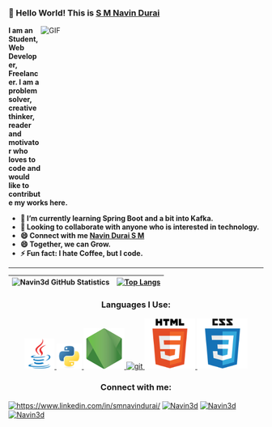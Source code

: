 <!-- ### Hi there 👋

**Navin3d/Navin3d** is a ✨ _special_ ✨ repository because its `README.md` (this file) appears on your GitHub profile.

- 🤔 I’m looking for help with ...
- 💬 Ask me about ...
- 📫 How to reach me: ...
- 😄 Pronouns: ...
- ⚡ Fun fact: ...

Here are some ideas to get you started:

- 🔭 I’m currently working on Cloud Architecture.
- 🌱 I’m currently learning Spring Boot.
- 👯 I’m looking to collaborate on Spring Boot.
- 🚴‍♀️ Know more about me on my [portfolio](https://navindurai.netlify.app/) -->

### 👋 Hello World! This is  <a href="https://www.linkedin.com/in/smnavindurai/" target="_blank">S M Navin Durai</a>
<!-- 
 <img align="right" alt="GIF" src="https://github.com/arsentieva/arsentieva/blob/main/code.gif?raw=true" width="440" height="340" /> -->
  <img align="right" alt="GIF" src="https://img.freepik.com/free-vector/cartoon-working-day-scene-illustration_52683-62607.jpg?w=900" width="440" height="340" />
 
 
<strong>
 
  I am an Student, Web Developer, Freelancer. 
  I am a problem solver, creative thinker, reader and motivator 
  who loves to code and would like to contribute my works here.
 </strong>

<strong>

- 🔭 I’m currently learning Spring Boot and a bit into Kafka.
- 👯 Looking to collaborate with anyone who is interested in technology.
- 😄 Connect with me <a href="https://www.linkedin.com/in/smnavindurai/" target="_blank">Navin Durai S M</a>
- 😄 Together, we can Grow.
- ⚡ Fun fact: I hate Coffee, but I code.
</strong>

<hr>

| ![Navin3d GitHub Statistics](https://github-readme-stats.vercel.app/api?username=Navin3d&show_icons=true&theme=tokyonight) | [![Top Langs](https://github-readme-stats.vercel.app/api/top-langs/?username=Navin3d&layout=compact&theme=tokyonight)](https://github.com/anuraghazra/github-readme-stats) |
| --- | --- |


<h3 align="center">Languages I Use:</h3>
<p align="center"> 
<a href="https://www.java.com" target="_blank"> <img src="https://raw.githubusercontent.com/devicons/devicon/master/icons/java/java-original.svg" alt="java" width="60" height="60"/> </a> 
 <a href="https://www.python.org" target="_blank"> <img src="https://raw.githubusercontent.com/devicons/devicon/master/icons/python/python-original.svg" alt="python" width="50" height="50"/> </a> 
  <a href="https://www.w3.org/nodejs/" target="_blank"> <img src="https://raw.githubusercontent.com/github/explore/80688e429a7d4ef2fca1e82350fe8e3517d3494d/topics/nodejs/nodejs.png" alt="Node Js" width="80" height="80"/> </a>
  <a href="https://git-scm.com/" target="_blank"> <img src="https://www.vectorlogo.zone/logos/git-scm/git-scm-icon.svg" alt="git" width="80" height="80"/> </a>
  <a href="https://www.w3.org/html/" target="_blank"> <img src="https://raw.githubusercontent.com/devicons/devicon/master/icons/html5/html5-original-wordmark.svg" alt="html5" width="100" height="100"/> </a> 
 <a href="https://www.w3schools.com/css/" target="_blank"> <img src="https://raw.githubusercontent.com/devicons/devicon/master/icons/css3/css3-original-wordmark.svg" alt="css3" width="100" height="100"/> </a>
</p> 
 
<h3 align="center">Connect with me:</h3>
<p align="center" style="margin-right:2px">
<!-- <a href="https://www.linkedin.com/in/smnavindurai/" target="blank"><img align="center" src="https://cdn.jsdelivr.net/npm/simple-icons@3.0.1/icons/linkedin.svg" alt="https://www.linkedin.com/in/smnavindurai/" height="30" width="40" /></a>
<a href="https://navindurai.netlify.app/" target="blank"><img align="center" src="https://avatars.githubusercontent.com/u/71096790?v=4" alt="Navin3d" height="30" width="40" /></a>
 <a href="https://navindurai.netlify.app/" target="blank"><img align="center" src="https://cdn.jsdelivr.net/npm/simple-icons@3.0.1/icons/twitter.svg" alt="Navin3d" height="30" width="40" /></a>
<a href="https://www.instagram.com/mr_navin.s.m/" target="blank"><img align="center" src="https://cdn.jsdelivr.net/npm/simple-icons@3.0.1/icons/instagram.svg" alt="Navin3d" height="30" width="40" /></a>  </p> -->
 
 <a href="https://www.linkedin.com/in/smnavindurai/" target="blank"><img align="center" src="https://cdn.jsdelivr.net/npm/simple-icons@3.0.1/icons/linkedin.svg" alt="https://www.linkedin.com/in/smnavindurai/" height="30" width="40" /></a>
<a href="https://navindurai.netlify.app/" target="blank"><img align="center" src="https://avatars.githubusercontent.com/u/71096790?v=4" alt="Navin3d" height="30" width="40" /></a>
 <a href="https://navindurai.netlify.app/" target="blank"><img align="center" src="https://cdn.jsdelivr.net/npm/simple-icons@3.0.1/icons/twitter.svg" alt="Navin3d" height="30" width="40" /></a>
<a href="https://www.instagram.com/mr_navin.s.m/" target="blank"><img align="center" src="https://i.pinimg.com/736x/94/40/9a/94409a775c02d7658dd6e7ba88429b63.jpg" alt="Navin3d" height="30" width="40" /></a>  </p>


